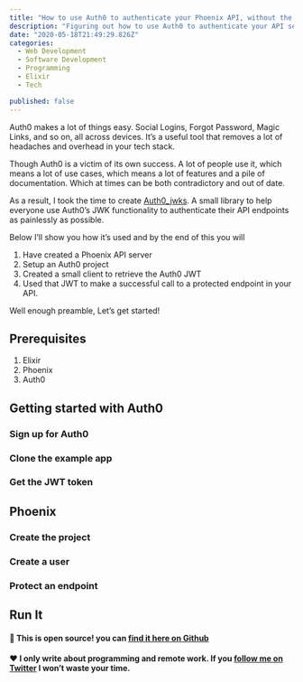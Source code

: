 ```yaml
---
title: "How to use Auth0 to authenticate your Phoenix API, without the headache"
description: "Figuring out how to use Auth0 to authenticate your API server can be a pain. This tutorial makes it a breeze."
date: "2020-05-18T21:49:29.826Z"
categories:
  - Web Development
  - Software Development
  - Programming
  - Elixir
  - Tech

published: false
---
```


Auth0 makes a lot of things easy. Social Logins, Forgot Password, Magic Links, and so on, all across devices. It’s a useful tool that removes a lot of headaches and overhead in your tech stack.

Though Auth0 is a victim of its own success. A lot of people use it, which means a lot of use cases, which means a lot of features and a pile of documentation. Which at times can be both contradictory and out of date.

As a result, I took the time to create [Auth0_jwks](https://github.com/bnchrch/auth0_jwks). A small library to help everyone use Auth0’s JWK functionality to authenticate their API endpoints as painlessly as possible.

Below I’ll show you how it’s used and by the end of this you will

1. Have created a Phoenix API server
1. Setup an Auth0 project
1. Created a small client to retrieve the Auth0 JWT
1. Used that JWT to make a successful call to a protected endpoint in your API.

Well enough preamble, Let’s get started!

## Prerequisites
1. Elixir
1. Phoenix
1. Auth0

## Getting started with Auth0

### Sign up for Auth0

### Clone the example app

### Get the JWT token

## Phoenix

### Create the project

### Create a user

### Protect an endpoint

## Run It


#### 🧞‍ This is open source! you can [find it here on Github](https://github.com/bnchrch/shorten_api_tutorial)

#### ❤️ I only write about programming and remote work. If you [follow me on Twitter](https://www.twitter.com/bnchrch) I won’t waste your time.